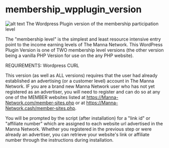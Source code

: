 # membership_wpplugin_version

![alt text](http://manna-network.com/images3.jpeg "Logo Title Text 1")
The Wordpress Plugin version of the membership participation level


The "membership level" is the simplest and least resource intensive entry point to the income earning levels of The Manna Network. This WordPress Plugin Version is one of TWO membership level versions (the other version being a vanilla PHP Version for use on the any PHP website).

REQUIREMENTS: 
Wordpress
CURL

This version (as well as ALL versions) requires that the user had already established an advertising (or a customer level) account in The Manna Network. IF you are a brand new Manna Network user who has not yet registered as an advertiser, you will need to register and can do so at any one of the MEMBER websites listed at https://Manna-Network.com/member-sites.php or at https://Manna-Network.cash/member-sites.php.

You will be prompted by the script (after installation) for a "link id" or "affiliate number" which are assigned to each website url advertised in the Manna Network. Whether you registered in the previous step or were already an advertiser, you can retrieve your website's link or affiliate number through the instructions during installation.
